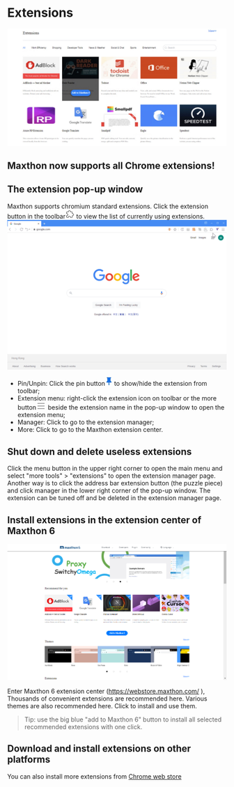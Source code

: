 # Extensions <!-- {docsify-ignore} -->

![logo](images/addon1.jpg)

## **Maxthon now supports all Chrome extensions!**

## The extension pop-up window

Maxthon supports chromium standard extensions. Click the extension button in the toolbar![](zh/images/12-1.png) to view the list of currently using extensions.
![](images/addons.gif)

- Pin/Unpin: Click the pin button![](zh/images/12-3.png) to show/hide the extension from toolbar;
- Extension menu: right-click the extension icon on toolbar or the more button![](zh/images/03-2.png) beside the extension name in the pop-up window to open the extension menu;
- Manager: Click to go to the extension manager;
- More: Click to go to the Maxthon extension center.

## Shut down and delete useless extensions

Click the menu button in the upper right corner to open the main menu and select "more tools" > "extensions" to open the extension manager page. Another way is to click the address bar extension button (the puzzle piece) and click manager in the lower right corner of the pop-up window.
The extension can be tuned off and be deleted in the extension manager page.

## Install extensions in the extension center of Maxthon 6

![](images/12-00.png "=85%,85%")

Enter Maxthon 6 extension center (https://webstore.maxthon.com/ ), Thousands of convenient extensions are recommended here. Various themes are also recommended here. Click to install and use them.

> Tip: use the big blue "add to Maxthon 6" button to install all selected recommended extensions with one click.

## Download and install extensions on other platforms

You can also install more extensions from [Chrome web store](https://chrome.google.com/webstore)
